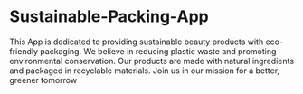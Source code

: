 # Sustainable-Packing-App
This App is dedicated to providing sustainable beauty products with eco-friendly packaging. We believe in reducing plastic waste and promoting environmental conservation. Our products are made with natural ingredients and packaged in recyclable materials. Join us in our mission for a better, greener tomorrow
